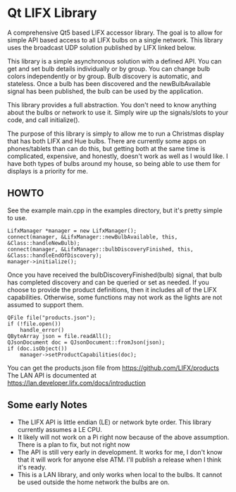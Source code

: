 # Qt LIFX Library

A comprehensive Qt5 based LIFX accessor library. The goal is to allow for simple API based access
to all LIFX bulbs on a single network. This library uses the broadcast UDP solution published by
LIFX linked below.

This library is a simple asynchronous solution with a defined API. You can get and set bulb
details individually or by group. You can change bulb colors independently or by group. Bulb
discovery is automatic, and stateless. Once a bulb has been discovered and the newBulbAvailable signal
has been published, the bulb can be used by the application.

This library provides a full abstraction. You don't need to know anything about the bulbs or network
to use it. Simply wire up the signals/slots to your code, and call initialize().

The purpose of this library is simply to allow me to run a Christmas display that has both LIFX
and Hue bulbs. There are currently some apps on phones/tablets than can do this, but getting both
at the same time is complicated, expensive, and honestly, doesn't work as well as I would like. I have
both types of bulbs around my house, so being able to use them for displays is a priority for me.

## HOWTO

See the example main.cpp in the examples directory, but it's pretty simple to use.

```
LifxManager *manager = new LifxManager();
connect(manager, &LifxManager::newBulbAvailable, this, &Class::handleNewBulb);
connect(manager, &LifxManager::bulbDiscoveryFinished, this, &Class::handleEndOfDiscovery);
manager->initialize();
```

Once you have received the bulbDiscoveryFinished(bulb) signal, that bulb has completed discovery
and can be queried or set as needed. If you choose to provide the product definitions, then
it includes all of the LIFX capabilities. Otherwise, some functions may not work as the lights
are not assumed to support them.

```
QFile file("products.json");
if (!file.open())
    handle_error()
QByteArray json = file.readAll();
QJsonDocument doc = QJsonDocument::fromJson(json);
if (doc.isObject())
    manager->setProductCapabilities(doc);
```

You can get the products.json file from https://github.com/LIFX/products
The LAN API is documented at https://lan.developer.lifx.com/docs/introduction

## Some early Notes

* The LIFX API is little endian (LE) or network byte order. This library currently assumes a LE CPU. 
* It likely will not work on a Pi right now because of the above assumption. There is a plan to fix, but not right now
* The API is still very early in development. It works for me, I don't know that it will work for anyone else ATM. I'll publish a release when I think it's ready.
* This is a LAN library, and only works when local to the bulbs. It cannot be used outside the home network the bulbs are on.


